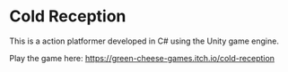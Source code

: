 # Cold Reception
 This is a action platformer developed in C# using the Unity game engine.
 
 Play the game here: https://green-cheese-games.itch.io/cold-reception
